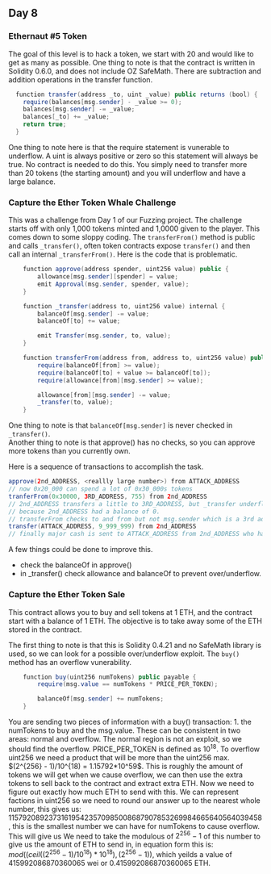 
## Day 8

### Ethernaut #5 Token

The goal of this level is to hack a token, we start with 20 and would like to get as many as possible.  One thing to note is that the contract is written in Solidity 0.6.0, and does not include OZ SafeMath.  There are subtraction and addition operations in the transfer function.  

```Java
  function transfer(address _to, uint _value) public returns (bool) {
    require(balances[msg.sender] - _value >= 0);
    balances[msg.sender] -= _value;
    balances[_to] += _value;
    return true;
  }
```

One thing to note here is that the require statement is vunerable to underflow.  A uint is always positive or zero so this statement will always be true.  No contract is needed to do this.  You simply need to transfer more than 20 tokens (the starting amount) and you will underflow and have a large balance.  


### Capture the Ether Token Whale Challenge

This was a challenge from Day 1 of our Fuzzing project.  The challenge starts off with only 1,000 tokens minted and 1,0000 given to the player.  This comes down to some sloppy coding.  The ```transferFrom()``` method is public and calls ```_transfer()```, often token contracts expose ```transfer()``` and then call an internal ```_transferFrom()```.  Here is the code that is problematic.  


```Java
    function approve(address spender, uint256 value) public {
        allowance[msg.sender][spender] = value;
        emit Approval(msg.sender, spender, value);
    }

    function _transfer(address to, uint256 value) internal {
        balanceOf[msg.sender] -= value;
        balanceOf[to] += value;

        emit Transfer(msg.sender, to, value);
    }

    function transferFrom(address from, address to, uint256 value) public {
        require(balanceOf[from] >= value);
        require(balanceOf[to] + value >= balanceOf[to]);
        require(allowance[from][msg.sender] >= value);

        allowance[from][msg.sender] -= value;
        _transfer(to, value);
    }

```

One thing to note is that ```balanceOf[msg.sender]``` is never checked in ```_transfer()```.  
Another thing to note is that approve() has no checks, so you can approve more tokens than you currently own.  

Here is a sequence of transactions to accomplish the task.  
```Java
approve(2nd_ADDRESS, <reallly large number>) from ATTACK_ADDRESS
// now 0x20_000 can spend a lot of 0x30_000s tokens
tranferFrom(0x30000, 3RD_ADDRESS, 755) from 2nd_ADDRESS
// 2nd_ADDRESS transfers a little to 3RD_ADDRESS, but _transfer underflows 2nd_ADDRESS's account, 
// because 2nd_ADDRESS had a balance of 0.   
// transferFrom checks to and from but not msg.sender which is a 3rd address.  
transfer(ATTACK_ADDRESS, 9_999_999) from 2nd_ADDRESS
// finally major cash is sent to ATTACK_ADDRESS from 2nd_ADDRESS who had so much from the underflow.  
```

A few things could be done to improve this.  

- check the balanceOf in approve()
- in _transfer() check allowance and balanceOf to prevent over/underflow.  


### Capture the Ether Token Sale

This contract allows you to buy and sell tokens at 1 ETH, and the contract start with a balance of 1 ETH.  The objective is to take away some of the ETH stored in the contract.  

The first thing to note is that this is Solidity 0.4.21 and no SafeMath library is used, so we can look for a possible over/underflow exploit. The ```buy()``` method has an overflow vunerability.   

```Java
    function buy(uint256 numTokens) public payable {
        require(msg.value == numTokens * PRICE_PER_TOKEN);

        balanceOf[msg.sender] += numTokens;
    }
```

You are sending two pieces of information with a buy() transaction: 1. the numTokens to buy and the msg.value.  These can be consistent in two areas: normal and overflow.   The normal region is not an exploit, so we should find the overflow.  PRICE_PER_TOKEN is defined as $10^{18}$.  To overflow uint256 we need a product that will be more than the uint256 max.  $(2^{256} - 1)/10^{18) = 1.15792*10^59$.  This is roughly the amount of tokens we will get when we cause overflow, we can then use the extra tokens to sell back to the contract and extract extra ETH.  Now we need to figure out exactly how much ETH to send with this.  We can represent factions in uint256 so we need to round our answer up to the nearest whole number, this gives us: 115792089237316195423570985008687907853269984665640564039458, this is the smallest number we can have for numTokens to cause overflow.  This will give us 
We need to take the modulous of $2^256-1$ of this number to give us the amount of ETH to send in, in equation form this is: $mod((ceil((2^{256} - 1) / 10^{18} ) * 10^{18}) , (2^{256} -1))$, which yeilds a value of 415992086870360065 wei or 0.415992086870360065 ETH.  